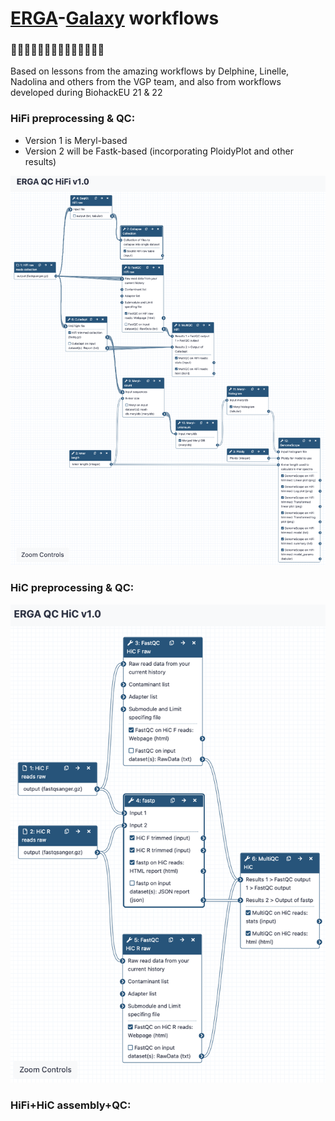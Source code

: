 # [ERGA](https://www.erga-biodiversity.eu)-[Galaxy](https://assembly.usegalaxy.eu) workflows
### 🪸🧬🐠🧬🌿🧬🐞🧬🦎🧬🦆🧬🦌🧬

Based on lessons from the amazing workflows by Delphine, Linelle, Nadolina and others from the VGP team, and also from workflows developed during BiohackEU 21 & 22


### HiFi preprocessing & QC:
- Version 1 is Meryl-based
- Version 2 will be Fastk-based (incorporating PloidyPlot and other results)

![ERGA_HiFi_QC_v1.0](/misc/ERGA_HiFi_QC_v10.png)

### HiC preprocessing & QC:

![ERGA_HiC_QC_v1.0](/misc/ERGA_HiC_QC_v10.png)

### HiFi+HiC assembly+QC:
